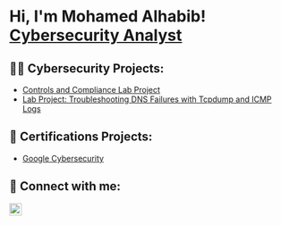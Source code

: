 <h1>Hi, I'm Mohamed Alhabib! <br/><a href="https://www.linkedin.com/in/mohamed-alhabib-gharbi/">Cybersecurity Analyst</a>


<h2>👨‍💻 Cybersecurity Projects:</h2>

  - [Controls and Compliance Lab Project](https://github.com/mohamedalhabibgharbi/compliance-controls-lab-project)
  - [Lab Project: Troubleshooting DNS Failures with Tcpdump and ICMP Logs](https://github.com/mohamedalhabibgharbi/compliance-controls-lab-project)





<h2>📜 Certifications Projects:</h2>

  - [Google Cybersecurity](https://www.credly.com/badges/2d99a9f9-0b50-446e-89ab-137d53785c1a/public_url)




<h2> 🤳 Connect with me:</h2>

[<img align="left" alt="JoshMadakor | LinkedIn" width="22px" src="https://cdn.jsdelivr.net/npm/simple-icons@v3/icons/linkedin.svg" />][linkedin]

[linkedin]: linkedin.com/in/mohamed-alhabib-gharbi

<!--
**joshmadakor1/joshmadakor1** is a ✨ _special_ ✨ repository because its `README.md` (this file) appears on your GitHub profile.

Here are some ideas to get you started:

- 🔭 I’m currently working on ...
- 🌱 I’m currently learning ...
- 👯 I’m looking to collaborate on ...
- 🤔 I’m looking for help with ...
- 💬 Ask me about ...
- 📫 How to reach me: ...
- 😄 Pronouns: ...
- ⚡ Fun fact: ...
-->
